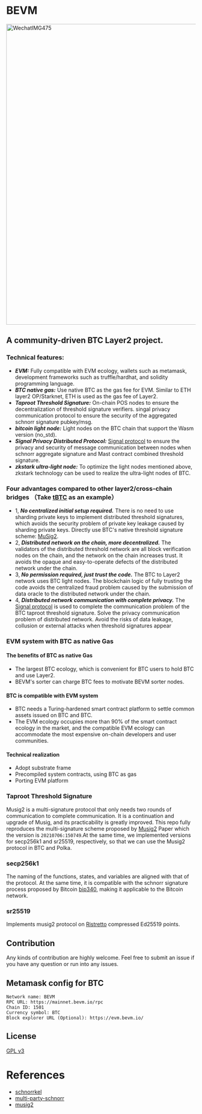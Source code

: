 # BEVM
<img width="800" alt="WechatIMG475" src="https://github.com/btclayer2/BEVM/assets/9285062/eca6798f-b52c-45d1-8e7a-8d4c5c64890c">

## A community-driven BTC Layer2 project.
### Technical features:
- ***EVM:*** Fully compatible with EVM ecology, wallets such as metamask, development frameworks such as truffle/hardhat, and solidity programming language.
- ***BTC native gas:*** Use native BTC as the gas fee for EVM. Similar to ETH layer2 OP/Starknet, ETH is used as the gas fee of Layer2.
- ***Taproot Threshold Signature:*** On-chain POS nodes to ensure the decentralization of threshold signature verifiers. singal privacy communication protocol to ensure the security of the aggregated schnorr signature pubkey/msg.
- ***bitcoin light node:*** Light nodes on the BTC chain that support the Wasm version (no_std).
- ***Signal Privacy Distributed Protocol:*** [Signal protocol](https://en.wikipedia.org/wiki/Signal_Protocol) to ensure the privacy and security of message communication between nodes when schnorr aggregate signature and Mast contract combined threshold signature. 
- ***zkstark ultra-light node:*** To optimize the light nodes mentioned above, zkstark technology can be used to realize the ultra-light nodes of BTC.

### Four advantages compared to other layer2/cross-chain bridges （Take [tBTC](https://www.thresholdusd.org/en/) as an example）
- 1, ***No centralized initial setup required.*** There is no need to use sharding private keys to implement distributed threshold signatures, which avoids the security problem of private key leakage caused by sharding private keys.  Directly use BTC's native threshold signature scheme: [MuSig2](https://eprint.iacr.org/2020/1261).
- 2, ***Distributed network on the chain, more decentralized.*** The validators of the distributed threshold network are all block verification nodes on the chain, and the network on the chain increases trust. It avoids the opaque and easy-to-operate defects of the distributed network under the chain.
- 3, ***No permission required, just trust the code.*** The BTC to Layer2 network uses BTC light nodes. The blockchain logic of fully trusting the code avoids the centralized fraud problem caused by the submission of data oracle to the distributed network under the chain.
- 4, ***Distributed network communication with complete privacy.*** The [Signal protocol](https://en.wikipedia.org/wiki/Signal_Protocol) is used to complete the communication problem of the BTC taproot threshold signature. Solve the privacy communication problem of distributed network. Avoid the risks of data leakage, collusion or external attacks when threshold signatures appear

### EVM system with BTC as native Gas
#### The benefits of BTC as native Gas
- The largest BTC ecology, which is convenient for BTC users to hold BTC and use Layer2.
- BEVM's sorter can charge BTC fees to motivate BEVM sorter nodes.

#### BTC is compatible with EVM system
- BTC needs a Turing-hardened smart contract platform to settle common assets issued on BTC and BTC.
- The EVM ecology occupies more than 90% of the smart contract ecology in the market, and the compatible EVM ecology can accommodate the most expensive on-chain developers and user communities.

#### Technical realization
- Adopt substrate frame
- Precompiled system contracts, using BTC as gas
- Porting EVM platform

### Taproot Threshold Signature
Musig2 is a multi-signature protocol that only needs two rounds of communication to complete communication. It is a continuation and upgrade of Musig, and its practicability is greatly improved. This repo fully reproduces the multi-signature scheme proposed by [Musig2](https://eprint.iacr.org/2020/1261) Paper which the version is `20210706:150749`.At the same time, we implemented versions for secp256k1 and sr25519, respectively, so that we can use the Musig2 protocol in BTC  and Polka.

### secp256k1

The naming of the functions, states, and variables are aligned with that of the protocol. At the same time, it is compatible with the schnorr signature process proposed by Bitcoin [bip340](https://github.com/bitcoin/bips/blob/master/bip-0340.mediawiki), making it applicable to the Bitcoin network.

### sr25519

Implements musig2 protocol on [Ristretto](https://ristretto.group/) compressed Ed25519 points.

## Contribution
Any kinds of contribution are highly welcome. Feel free to submit an issue if you have any question or run into any issues.

## Metamask config for BTC
```
Network name: BEVM
RPC URL: https://mainnet.bevm.io/rpc
Chain ID: 1501
Currency symbol: BTC
Block explorer URL (Optional): https://evm.bevm.io/
```

## License

[GPL v3](LICENSE)

# References

- [schnorrkel](https://github.com/w3f/schnorrkel)
- [multi-party-schnorr](https://github.com/ZenGo-X/multi-party-schnorr)
- [musig2](https://eprint.iacr.org/2020/1261)

